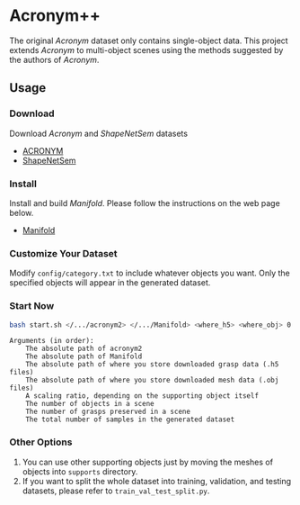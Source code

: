 # Acronym++
The original *Acronym* dataset only contains single-object data. This project extends *Acronym* to multi-object scenes using the methods suggested by the authors of *Acronym*.

## Usage
### Download
Download *Acronym* and *ShapeNetSem* datasets
- [ACRONYM](https://drive.google.com/file/d/1zcPARTCQx2oeiKk7a-wdN_CN-RUVX56c/view)
- [ShapeNetSem](https://huggingface.co/datasets/ShapeNet/ShapeNetSem-archive/tree/main)
### Install
Install and build *Manifold*. Please follow the instructions on the web page below.
- [Manifold](https://github.com/hjwdzh/Manifold)
### Customize Your Dataset
Modify `config/category.txt` to include whatever objects you want. Only the specified objects will appear in the generated dataset.
### Start Now
```bash
bash start.sh </.../acronym2> </.../Manifold> <where_h5> <where_obj> 0.02 10 1000 2000
```
```
Arguments (in order):
    The absolute path of acronym2
    The absolute path of Manifold
    The absolute path of where you store downloaded grasp data (.h5 files)
    The absolute path of where you store downloaded mesh data (.obj files)
    A scaling ratio, depending on the supporting object itself
    The number of objects in a scene
    The number of grasps preserved in a scene
    The total number of samples in the generated dataset
```
### Other Options
1. You can use other supporting objects just by moving the meshes of objects into `supports` directory.
2. If you want to split the whole dataset into training, validation, and testing datasets, please refer to `train_val_test_split.py`. 
